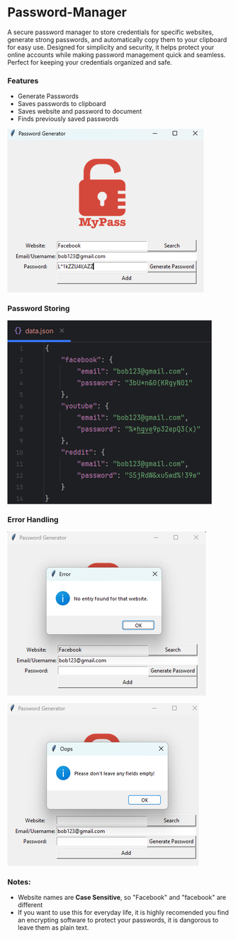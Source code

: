 # Password-Manager
A secure password manager to store credentials for specific websites, generate strong passwords, and automatically copy them to your clipboard for easy use. Designed for simplicity and security, it helps protect your online accounts while making password management quick and seamless. Perfect for keeping your credentials organized and safe.
### Features
- Generate Passwords
- Saves passwords to clipboard
- Saves website and password to document
- Finds previously saved passwords

![](https://github.com/EdgarQuinones/Password-Manager/blob/main/Images/UI.png)

### Password Storing 

![](https://github.com/EdgarQuinones/Password-Manager/blob/main/Images/Password%20File.png)

### Error Handling

![](https://github.com/EdgarQuinones/Password-Manager/blob/main/Images/No%20Password%20Found.png)

![](https://github.com/EdgarQuinones/Password-Manager/blob/main/Images/Invalid%20Entry.png)

### Notes:
- Website names are **Case Sensitive**, so "Facebook" and "facebook" are different
- If you want to use this for everyday life, it is highly recomended you find an encrypting software to protect your passwords, it is dangorous to leave them as plain text.

